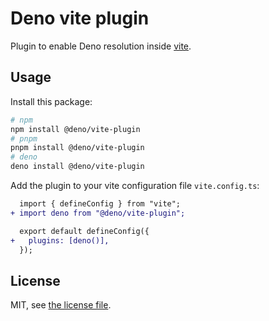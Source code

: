 # Deno vite plugin

Plugin to enable Deno resolution inside [vite](https://github.com/vitejs/vite).

## Usage

Install this package:

```sh
# npm
npm install @deno/vite-plugin
# pnpm
pnpm install @deno/vite-plugin
# deno
deno install @deno/vite-plugin
```

Add the plugin to your vite configuration file `vite.config.ts`:

```diff
  import { defineConfig } from "vite";
+ import deno from "@deno/vite-plugin";

  export default defineConfig({
+   plugins: [deno()],
  });
```

## License

MIT, see [the license file](./LICENSE).
